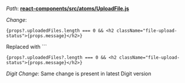 *Path*: <b><ins>react-components/src/atoms/UploadFile.js</b></ins>

*Change*: 
``` 
{props?.uploadedFiles.length === 0 && <h2 className="file-upload-status">{props.message}</h2>}
```

Replaced with       ```
```
{props?.uploadedFiles?.length === 0 && <h2 className="file-upload-status">{props.message}</h2>}
```

*Digit Change*: Same change is present in latest Digit version